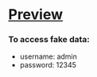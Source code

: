 # [Preview](https://kamenivskyi.github.io/portfolio/)

### To access fake data:

- username: admin
- password: 12345

